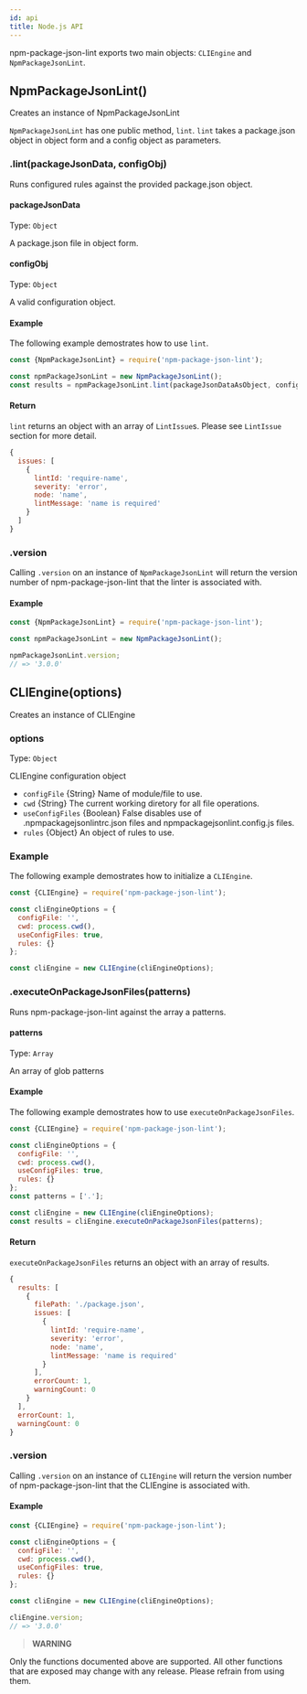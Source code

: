 ```yaml
---
id: api
title: Node.js API
---
```


npm-package-json-lint exports two main objects: `CLIEngine` and `NpmPackageJsonLint`.

## NpmPackageJsonLint()

Creates an instance of NpmPackageJsonLint

`NpmPackageJsonLint` has one public method, `lint`. `lint` takes a package.json object in object form and a config object as parameters.

### .lint(packageJsonData, configObj)

Runs configured rules against the provided package.json object.

#### packageJsonData

Type: `Object`

A package.json file in object form.

#### configObj

Type: `Object`

A valid configuration object.

#### Example

The following example demostrates how to use `lint`.

```js
const {NpmPackageJsonLint} = require('npm-package-json-lint');

const npmPackageJsonLint = new NpmPackageJsonLint();
const results = npmPackageJsonLint.lint(packageJsonDataAsObject, configObject);
```

#### Return

`lint` returns an object with an array of `LintIssue`s. Please see `LintIssue` section for more detail.

```js
{
  issues: [
    {
      lintId: 'require-name',
      severity: 'error',
      node: 'name',
      lintMessage: 'name is required'
    }
  ]
}
```

### .version

Calling `.version` on an instance of `NpmPackageJsonLint` will return the version number of npm-package-json-lint that the linter is associated with.

#### Example

```js
const {NpmPackageJsonLint} = require('npm-package-json-lint');

const npmPackageJsonLint = new NpmPackageJsonLint();

npmPackageJsonLint.version;
// => '3.0.0'
```

## CLIEngine(options)

Creates an instance of CLIEngine

### options

Type: `Object`

CLIEngine configuration object

* `configFile`      {String}  Name of module/file to use.
* `cwd`             {String}  The current working diretory for all file operations.
* `useConfigFiles`  {Boolean} False disables use of .npmpackagejsonlintrc.json files and npmpackagejsonlint.config.js files.
* `rules`            {Object} An object of rules to use.

### Example

The following example demostrates how to initialize a `CLIEngine`.

```js
const {CLIEngine} = require('npm-package-json-lint');

const cliEngineOptions = {
  configFile: '',
  cwd: process.cwd(),
  useConfigFiles: true,
  rules: {}
};

const cliEngine = new CLIEngine(cliEngineOptions);
```

### .executeOnPackageJsonFiles(patterns)

Runs npm-package-json-lint against the array a patterns.

#### patterns

Type: `Array`

An array of glob patterns

#### Example

The following example demostrates how to use `executeOnPackageJsonFiles`.

```js
const {CLIEngine} = require('npm-package-json-lint');

const cliEngineOptions = {
  configFile: '',
  cwd: process.cwd(),
  useConfigFiles: true,
  rules: {}
};
const patterns = ['.'];

const cliEngine = new CLIEngine(cliEngineOptions);
const results = cliEngine.executeOnPackageJsonFiles(patterns);
```

#### Return

`executeOnPackageJsonFiles` returns an object with an array of results.

```js
{
  results: [
    {
      filePath: './package.json',
      issues: [
        {
          lintId: 'require-name',
          severity: 'error',
          node: 'name',
          lintMessage: 'name is required'
        }
      ],
      errorCount: 1,
      warningCount: 0
    }
  ],
  errorCount: 1,
  warningCount: 0
}
```

### .version

Calling `.version` on an instance of `CLIEngine` will return the version number of npm-package-json-lint that the CLIEngine is associated with.

#### Example

```js
const {CLIEngine} = require('npm-package-json-lint');

const cliEngineOptions = {
  configFile: '',
  cwd: process.cwd(),
  useConfigFiles: true,
  rules: {}
};

const cliEngine = new CLIEngine(cliEngineOptions);

cliEngine.version;
// => '3.0.0'
```

> **WARNING**

Only the functions documented above are supported. All other functions that are exposed may change with any release. Please refrain from using them.
